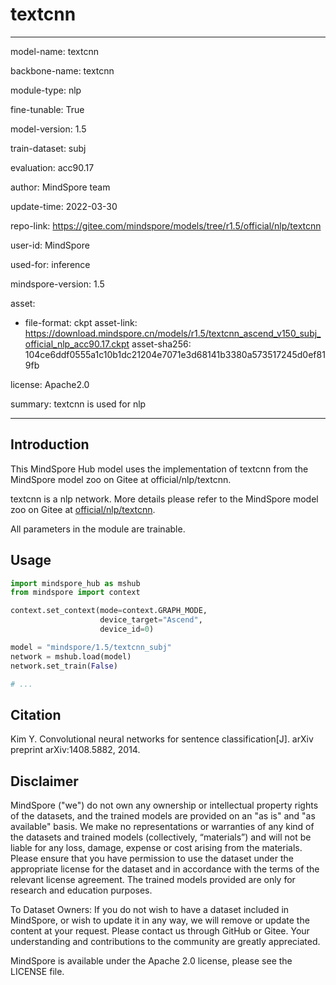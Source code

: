 # textcnn

---

model-name: textcnn

backbone-name: textcnn

module-type: nlp

fine-tunable: True

model-version: 1.5

train-dataset: subj

evaluation: acc90.17

author: MindSpore team

update-time: 2022-03-30

repo-link: <https://gitee.com/mindspore/models/tree/r1.5/official/nlp/textcnn>

user-id: MindSpore

used-for: inference

mindspore-version: 1.5

asset:

-
    file-format: ckpt
    asset-link: <https://download.mindspore.cn/models/r1.5/textcnn_ascend_v150_subj_official_nlp_acc90.17.ckpt>
    asset-sha256: 104ce6ddf0555a1c10b1dc21204e7071e3d68141b3380a573517245d0ef819fb

license: Apache2.0

summary: textcnn is used for nlp

---

## Introduction

This MindSpore Hub model uses the implementation of textcnn from the MindSpore model zoo on Gitee at official/nlp/textcnn.

textcnn is a nlp network. More details please refer to the MindSpore model zoo on Gitee at [official/nlp/textcnn](https://gitee.com/mindspore/models/blob/r1.5/official/nlp/textcnn/README.md).

All parameters in the module are trainable.

## Usage

```python
import mindspore_hub as mshub
from mindspore import context

context.set_context(mode=context.GRAPH_MODE,
                    device_target="Ascend",
                    device_id=0)

model = "mindspore/1.5/textcnn_subj"
network = mshub.load(model)
network.set_train(False)

# ...
```

## Citation

Kim Y. Convolutional neural networks for sentence classification[J]. arXiv preprint arXiv:1408.5882, 2014.

## Disclaimer

MindSpore ("we") do not own any ownership or intellectual property rights of the datasets, and the trained models are provided on an "as is" and "as available" basis. We make no representations or warranties of any kind of the datasets and trained models (collectively, “materials”) and will not be liable for any loss, damage, expense or cost arising from the materials. Please ensure that you have permission to use the dataset under the appropriate license for the dataset and in accordance with the terms of the relevant license agreement. The trained models provided are only for research and education purposes.

To Dataset Owners: If you do not wish to have a dataset included in MindSpore, or wish to update it in any way, we will remove or update the content at your request. Please contact us through GitHub or Gitee. Your understanding and contributions to the community are greatly appreciated.

MindSpore is available under the Apache 2.0 license, please see the LICENSE file.
